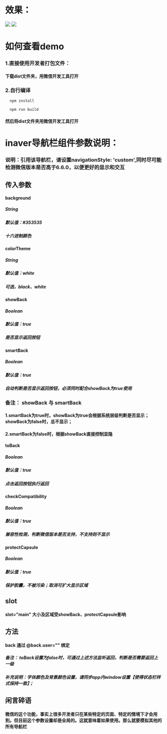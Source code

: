 # 效果：

<img src="./screenshot/screenshot1.png"/>

<img src="./screenshot/screenshot2.png"/>

#  如何查看demo

### 1.直接使用开发者打包文件：
####  下载dist文件夹，用微信开发工具打开

### 2.自行编译
```console
  npm install
``` 
```console
  npm run build
``` 
####  然后将dist文件夹用微信开发工具打开


# inaver导航栏组件参数说明：

### 说明：引用该导航栏，请设置navigationStyle: 'custom',同时尽可能检测微信版本是否高于6.6.0，以便更好的显示和交互

## 传入参数

#### background 
##### String 
##### 默认值：#353535 
##### 十六进制颜色 

#### colorTheme 
##### String 
##### 默认值：white 
##### 可选，black、white 

#### showBack 
##### Boolean 
##### 默认值：true 
##### 是否显示返回按钮

#### smartBack
##### Boolean 
##### 默认值：true 
##### 自动判断是否显示返回按钮，必须同时配合showBack为true使用

### 备注： showBack 与 smartBack

#### 1.smartBack为true时，showBack为true会根据系统层级判断是否显示；showBack为false时，总不显示；
#### 2.smartBack为false时，根据showBack直接控制显隐

#### toBack 
##### Boolean 
##### 默认值：true 
##### 点击返回按钮执行返回 

#### checkCompatibility 
##### Boolean 
##### 默认值：true 
##### 兼容性检测，判断微信版本是否支持，不支持则不显示 

#### protectCapsule 
##### Boolean 
##### 默认值：true 
##### 保护胶囊，不被污染；取消可扩大显示区域

## slot

#### slot="main" 大小及区域受showBack、protectCapsule影响

## 方法

#### back   通过 @back.user="" 绑定
##### 备注： toBack设置为false时，可通过上述方法监听返回，判断是否需要返回上一级


##### 补充说明：字体颜色及背景颜色设置，请同步app内window设置【使得状态栏样式保持一致】；


## 闲言碎语
#### 微信的这个功能，事实上很多开发者只在某些特定的页面、特定的情境下才会用到。但目前这个参数设置却是全局的。这就意味着如果使用。那么就要模拟其他的所有导航栏

